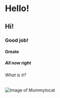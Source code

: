 # Hello!
## Hi!
### Good job!
#### Greate
##### All now right
###### What is it?
![Image of Mummytocat](https://octodex.github.com/images/mummytocat.gif)
